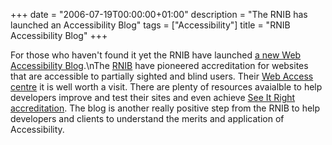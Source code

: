 +++
date = "2006-07-19T00:00:00+01:00"
description = "The RNIB has launched an Accessibility Blog"
tags = ["Accessibility"]
title = "RNIB Accessibility Blog"
+++

For those who haven't found it yet the RNIB have launched
[a new Web Accessibility Blog](http://www.rnib.org.uk/wacblog/).\nThe
[RNIB](http://www.rnib.org.uk/) have pioneered accreditation for websites that
are accessible to partially sighted and blind users. Their
[Web Access centre](http://www.rnib.org.uk/xpedio/groups/public/documents/code/public_rnib008789.hcsp)
it is well worth a visit. There are plenty of resources avaialble to help
developers improve and test their sites and even achieve
[See It Right accreditation](http://www.rnib.org.uk/xpedio/groups/public/documents/publicwebsite/public_seeitrightaudit.hcsp).
The blog is another really positive step from the RNIB to help developers and
clients to understand the merits and application of Accessibility.
